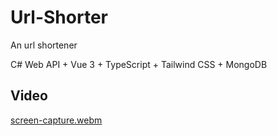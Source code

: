 # Url-Shorter
An url shortener

C# Web API + Vue 3 + TypeScript + Tailwind CSS + MongoDB

## Video
[screen-capture.webm](https://user-images.githubusercontent.com/4294069/200042608-435e4da3-2397-4374-862a-c8e6b1403b3b.webm)
